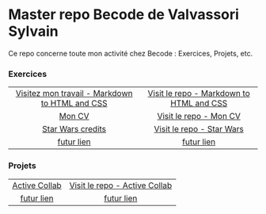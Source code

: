 
# Master repo Becode de Valvassori Sylvain
Ce repo concerne toute mon activité chez Becode : Exercices, Projets, etc. 

### Exercices 
| | |
| :--: | :--: |
| [Visitez mon travail - Markdown to HTML and CSS](https://sylvain-valvassori.github.io/Markdown-warmup-html-css/) | [Visit le repo - Markdown to HTML and CSS](https://github.com/Sylvain-Valvassori/Markdown-warmup-html-css.git) |
| [Mon CV](https://sylvain-valvassori.github.io/My-CV/) | [Visit le repo - Mon CV](https://github.com/Sylvain-Valvassori/My-CV) |         
| [Star Wars credits](https://sylvain-valvassori.github.io/Star-Wars-crawl/) | [Visit le repo - Star Wars](https://github.com/Sylvain-Valvassori/Star-Wars-crawl) |          
| [futur lien](https://www.google.com) | [futur lien](https://www.google.com) |









### Projets
| | |
| :--: | :--: |
| [Active Collab](https://sylvain-valvassori.github.io/Project-active.collab.github.io/) | [Visit le repo - Active Collab](https://github.com/Sylvain-Valvassori/Project-active.collab.github.io) |
| [futur lien](https://www.google.com) | [futur lien](https://www.google.com) |


